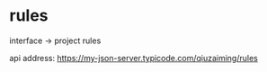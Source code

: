 # rules
interface -> project rules 

api address: https://my-json-server.typicode.com/qiuzaiming/rules
